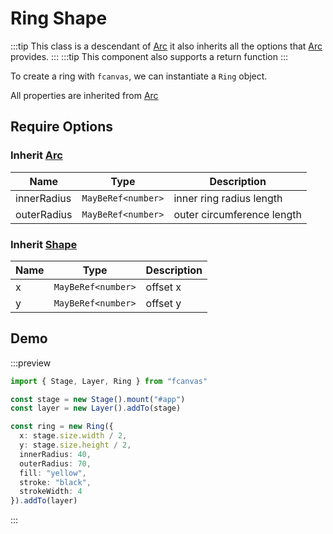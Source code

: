 # Ring Shape

:::tip
This class is a descendant of [Arc](/guide/shapes/Arc) it also inherits all the options that [Arc](/guide/shapes/Arc) provides.
:::
:::tip
This component also supports a return function
:::

To create a ring with `fcanvas`, we can instantiate a `Ring` object.

All properties are inherited from [Arc](/guide/shapes/Arc)

## Require Options

### Inherit [Arc](/guide/shapes/Arc)

| Name        | Type               | Description                |
| ----------- | ------------------ | -------------------------- |
| innerRadius | `MayBeRef<number>` | inner ring radius length   |
| outerRadius | `MayBeRef<number>` | outer circumference length |

### Inherit [Shape](/guide/essentials/Shape)

| Name | Type               | Description |
| ---- | ------------------ | ----------- |
| x    | `MayBeRef<number>` | offset x    |
| y    | `MayBeRef<number>` | offset y    |

## Demo

:::preview

```ts
import { Stage, Layer, Ring } from "fcanvas"

const stage = new Stage().mount("#app")
const layer = new Layer().addTo(stage)

const ring = new Ring({
  x: stage.size.width / 2,
  y: stage.size.height / 2,
  innerRadius: 40,
  outerRadius: 70,
  fill: "yellow",
  stroke: "black",
  strokeWidth: 4
}).addTo(layer)
```

:::
